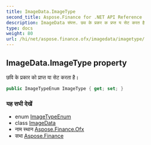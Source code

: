 ```yaml
---
title: ImageData.ImageType
second_title: Aspose.Finance for .NET API Reference
description: ImageData संपत्त. छव के प्रकर क प्रप्त य सेट करत है
type: docs
weight: 80
url: /hi/net/aspose.finance.ofx/imagedata/imagetype/
---
```

## ImageData.ImageType property

छवि के प्रकार को प्राप्त या सेट करता है।

```csharp
public ImageTypeEnum ImageType { get; set; }
```

### यह सभी देखें

* enum [ImageTypeEnum](../../imagetypeenum/)
* class [ImageData](../)
* नाम स्थान [Aspose.Finance.Ofx](../../imagedata/)
* सभा [Aspose.Finance](../../../)


